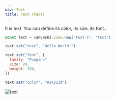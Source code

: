 ```yaml
---
nav: Text
title: Text (text)
---
```


It is text. You can define its color, its size, its font...

```javascript
const text = canvasUI.view.new("text-1", "text")

text.set("text", "Hello World!")

text.set("font", {
  family: "Poppins",
  size: 24,
  weight: 700,
})

text.set("color", "#14213d")
```

![text](/docs/elements/views/text.svg)

